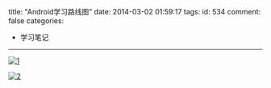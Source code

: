 title: "Android学习路线图"
date: 2014-03-02 01:59:17
tags:
id: 534
comment: false
categories:
  - 学习笔记
---

[![1](http://lpcdma.com/wp-content/uploads/2014/03/1-300x168.png)](http://lpcdma.com/wp-content/uploads/2014/03/1.png)

[![2](http://lpcdma.com/wp-content/uploads/2014/03/2-300x176.png)](http://lpcdma.com/wp-content/uploads/2014/03/2.png)

&nbsp;